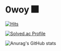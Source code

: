 # 0woy 🎆


[![Hits](https://hits.seeyoufarm.com/api/count/incr/badge.svg?url=https%3A%2F%2Fgithub.com%2F0woy&count_bg=%23003BFF&title_bg=%23FF0505&icon=&icon_color=%23E7E7E7&title=H%21&edge_flat=false)](https://hits.seeyoufarm.com)

[![Solved.ac Profile](http://mazassumnida.wtf/api/v2/generate_badge?boj=qkrdbsdk1030)](https://solved.ac/qkrdbsdk1030/)

![Anurag's GitHub stats](https://github-readme-stats.vercel.app/api?username=0woy&show_icons=true&theme=tokyonight)


